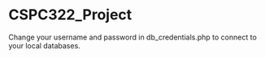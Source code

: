 # CSPC322_Project

Change your username and password in db_credentials.php to connect to your local databases.
